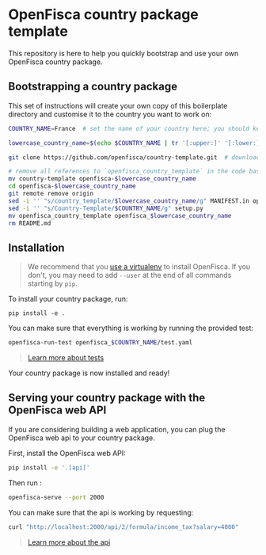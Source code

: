 # OpenFisca country package template

This repository is here to help you quickly bootstrap and use your own OpenFisca country package.


## Bootstrapping a country package


This set of instructions will create your own copy of this boilerplate directory and customise it to the country you want to work on:

```sh
COUNTRY_NAME=France  # set the name of your country here; you should keep all capitals, and replace any spaces in the name by underscores

lowercase_country_name=$(echo $COUNTRY_NAME | tr '[:upper:]' '[:lower:]')

git clone https://github.com/openfisca/country-template.git  # download this template code

# remove all references to `openfisca_country_template` in the code base:
mv country-template openfisca-$lowercase_country_name
cd openfisca-$lowercase_country_name
git remote remove origin
sed -i '' "s/country_template/$lowercase_country_name/g" MANIFEST.in openfisca_country_template/base.py openfisca_country_template/model.py
sed -i '' "s/Country-Template/$COUNTRY_NAME/g" setup.py
mv openfisca_country_template openfisca_$lowercase_country_name
rm README.md
```

## Installation

> We recommend that you [use a virtualenv](https://doc.openfisca.fr/for_developers.html#create-a-virtualenv) to install OpenFisca. If you don't, you may need to add `--user` at the end of all commands starting by `pip`.

To install your country package, run:

```
pip install -e .
```

You can make sure that everything is working by running the provided test:

```sh
openfisca-run-test openfisca_$COUNTRY_NAME/test.yaml
```

> [Learn more about tests](https://doc.openfisca.fr/coding-the-legislation/writing_yaml_tests.html)

Your country package is now installed and ready!

## Serving your country package with the OpenFisca web API

If you are considering building a web application, you can plug the OpenFisca web api to your country package.

First, install the OpenFisca web API:
```sh
pip install -e '.[api]'
```

Then run : 
```sh
openfisca-serve --port 2000
```

You can make sure that the api is working by requesting:

```sh
curl "http://localhost:2000/api/2/formula/income_tax?salary=4000"
```

> [Learn more about the api](https://doc.openfisca.fr/openfisca-web-api/index.html)
